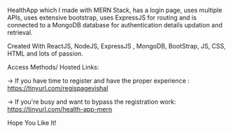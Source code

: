 HealthApp which I made with MERN Stack, has a login page, uses multiple APIs, uses extensive bootstrap,
uses ExpressJS for routing and is connected to a MongoDB database for authentication details updation and retrieval.

Created With ReactJS, NodeJS, ExpressJS , MongoDB, BootStrap, JS, CSS, HTML and lots of passion.

Access Methods/ Hosted Links:

-> If you have time to register and have the proper experience : https://tinyurl.com/regispagevishal

-> If you're busy and want to bypass the registration work: https://tinyurl.com/health-app-mern 

Hope You Like It!
